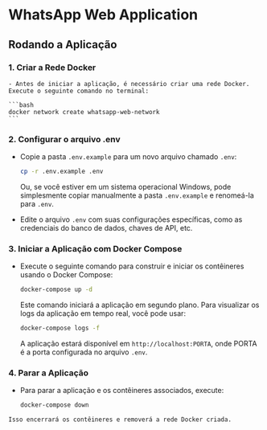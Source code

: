 # WhatsApp Web Application

## Rodando a Aplicação

### 1. Criar a Rede Docker

    - Antes de iniciar a aplicação, é necessário criar uma rede Docker. Execute o seguinte comando no terminal:

    ```bash
    docker network create whatsapp-web-network
    ```

### 2. Configurar o arquivo .env

   - Copie a pasta `.env.example` para um novo arquivo chamado `.env`:

     ```bash
     cp -r .env.example .env
     ```

     Ou, se você estiver em um sistema operacional Windows, pode simplesmente copiar manualmente a pasta `.env.example` e renomeá-la para `.env`.
   
   - Edite o arquivo `.env` com suas configurações específicas, como as credenciais do banco de dados, chaves de API, etc.

### 3. Iniciar a Aplicação com Docker Compose

   - Execute o seguinte comando para construir e iniciar os contêineres usando o Docker Compose:

     ```bash
     docker-compose up -d
     ```

     Este comando iniciará a aplicação em segundo plano. Para visualizar os logs da aplicação em tempo real, você pode usar:

     ```bash
     docker-compose logs -f
     ```

     A aplicação estará disponível em `http://localhost:PORTA`, onde PORTA é a porta configurada no arquivo `.env`.

### 4. Parar a Aplicação

   - Para parar a aplicação e os contêineres associados, execute:

     ```bash
     docker-compose down
     ```

    Isso encerrará os contêineres e removerá a rede Docker criada.
